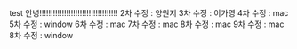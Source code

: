 
test
안녕!!!!!!!!!!!!!!!!!!!!!!!!!!!!!!!!!!!
2차 수정 : 양원지
3차 수정 : 이가영
4차 수정 : mac
5차 수정 : window
6차 수정 : mac
7차 수정 : mac
8차 수정 : mac
9차 수정 : mac
8차 수정 : window
